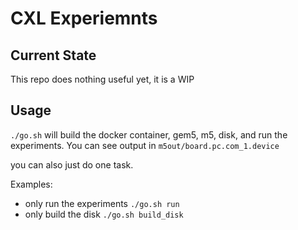 # CXL Experiemnts

## Current State

This repo does nothing useful yet, it is a WIP

## Usage

`./go.sh` will build the docker container, gem5, m5, disk, and run the experiments. You can see output in `m5out/board.pc.com_1.device`

you can also just do one task.

Examples:
- only run the experiments `./go.sh run`
- only build the disk `./go.sh build_disk`
